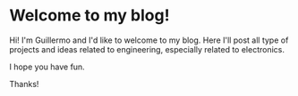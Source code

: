 # Welcome to my blog!

Hi! I'm Guillermo and I'd like to welcome to my blog. Here I'll post all type of projects and ideas related to engineering, especially related to electronics.

I hope you have fun.

Thanks!

